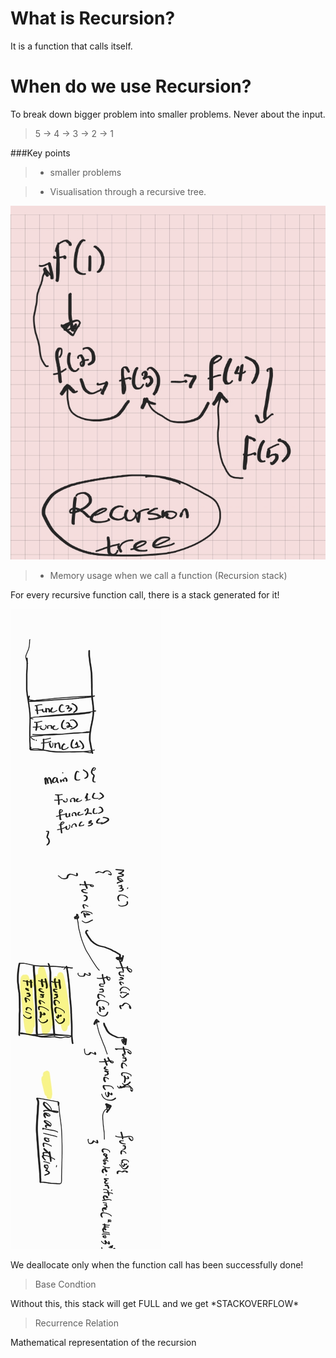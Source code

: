 # What is Recursion? 
It is a function that calls itself.

# When do we use Recursion?
To break down bigger problem into smaller problems. Never about the input.<br />
> 5 -> 4 -> 3 -> 2 -> 1


###Key points
> - smaller problems

> - Visualisation through a recursive tree.

![Single Recursion tree](images/Recursion_tree.jpeg)

> - Memory usage when we call a function (Recursion stack)
<p> For every recursive function call, there is a stack generated for it!</p>

![Memory stacks](images/Memory.jpeg)

We deallocate only when the function call has been successfully done!

> Base Condtion
<p> Without this, this stack will get FULL and we get *STACKOVERFLOW*</p>

> Recurrence Relation
<p> Mathematical representation of the recursion </p>